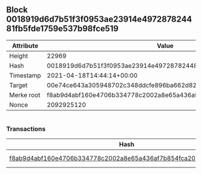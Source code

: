 ## Block 0018919d6d7b51f3f0953ae23914e497287824481fb5fde1759e537b98fce519

Attribute | Value
--- | ---
Height | 22969
Hash | 0018919d6d7b51f3f0953ae23914e497287824481fb5fde1759e537b98fce519
Timestamp | 2021-04-18T14:44:14+00:00
Target | 00e74ce643a305948702c348ddcfe896ba662d82c1a228faf4ad12250f07334e
Merke root | f8ab9d4abf160e4706b334778c2002a8e65a436af7b854fca202a32e2a42a827
Nonce | 2092925120

```

```

### Transactions

Hash | Amount
--- | ---
[f8ab9d4abf160e4706b334778c2002a8e65a436af7b854fca202a32e2a42a827](f8ab9d4abf160e4706b334778c2002a8e65a436af7b854fca202a32e2a42a827.md) | 10.00000000 SKEPTI 
